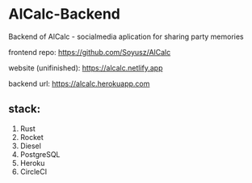 # AlCalc-Backend
Backend of AlCalc - socialmedia aplication for sharing party memories

frontend repo: https://github.com/Soyusz/AlCalc

website (unifinished): https://alcalc.netlify.app

backend url: https://alcalc.herokuapp.com

## stack:
1. Rust
2. Rocket
3. Diesel
4. PostgreSQL
5. Heroku
6. CircleCI


